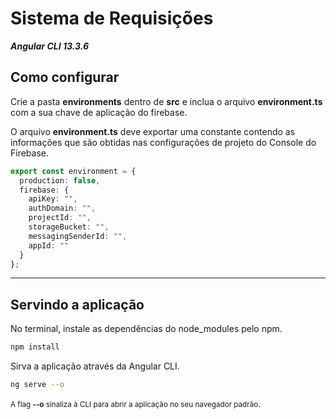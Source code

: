 # Sistema de Requisições
<em><strong>Angular CLI 13.3.6</strong></em>
## Como configurar

Crie a pasta <strong>environments</strong> dentro de <strong>src</strong> e inclua o arquivo <strong>environment.ts</strong> com a sua chave de aplicação do firebase.

O arquivo <strong>environment.ts</strong> deve exportar uma constante contendo as informações que são obtidas nas configurações de projeto do Console do Firebase.


```typescript
export const environment = {
  production: false,
  firebase: {
    apiKey: "",
    authDomain: "",
    projectId: "",
    storageBucket: "",
    messagingSenderId: "",
    appId: ""
  }
};
```
---

## Servindo a aplicação

No terminal, instale as dependências do node_modules pelo npm.
```bash
npm install
```

Sirva a aplicação através da Angular CLI.
```bash
ng serve --o
```
<small>A flag <strong>--o</strong> sinaliza à CLI para abrir a aplicação no seu navegador padrão</small>.

